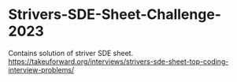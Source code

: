 # Strivers-SDE-Sheet-Challenge-2023
Contains solution of striver SDE sheet.
https://takeuforward.org/interviews/strivers-sde-sheet-top-coding-interview-problems/

